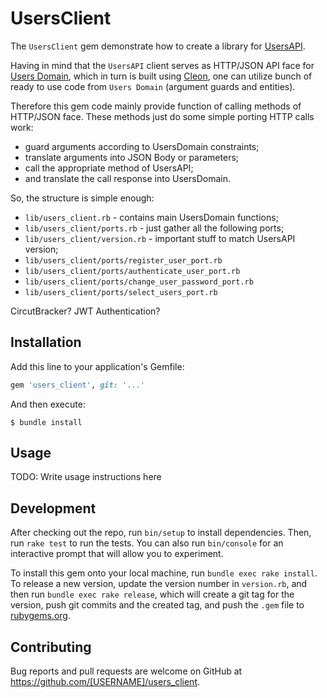 # UsersClient

The `UsersClient` gem demonstrate how to create a library for [UsersAPI]().

Having in mind that the `UsersAPI` client serves as HTTP/JSON API face for [Users Domain](), which in turn is built using [Cleon](), one can utilize bunch of ready to use code from `Users Domain` (argument guards and entities).

Therefore this gem code mainly provide function of calling methods of HTTP/JSON face. These methods just do some simple porting HTTP calls work:

- guard arguments according to UsersDomain constraints;
- translate arguments into JSON Body or parameters;
- call the appropriate method of UsersAPI;
- and translate the call response into UsersDomain.

So, the structure is simple enough:

- `lib/users_client.rb` - contains main UsersDomain functions;
- `lib/users_client/ports.rb` - just gather all the following ports;
- `lib/users_client/version.rb` - important stuff to match UsersAPI version;
- `lib/users_client/ports/register_user_port.rb`
- `lib/users_client/ports/authenticate_user_port.rb`
- `lib/users_client/ports/change_user_password_port.rb`
- `lib/users_client/ports/select_users_port.rb`

CircutBracker?
JWT Authentication?

## Installation

Add this line to your application's Gemfile:

```ruby
gem 'users_client', git: '...'
```

And then execute:

    $ bundle install

## Usage

TODO: Write usage instructions here

## Development

After checking out the repo, run `bin/setup` to install dependencies. Then, run `rake test` to run the tests. You can also run `bin/console` for an interactive prompt that will allow you to experiment.

To install this gem onto your local machine, run `bundle exec rake install`. To release a new version, update the version number in `version.rb`, and then run `bundle exec rake release`, which will create a git tag for the version, push git commits and the created tag, and push the `.gem` file to [rubygems.org](https://rubygems.org).

## Contributing

Bug reports and pull requests are welcome on GitHub at https://github.com/[USERNAME]/users_client.
